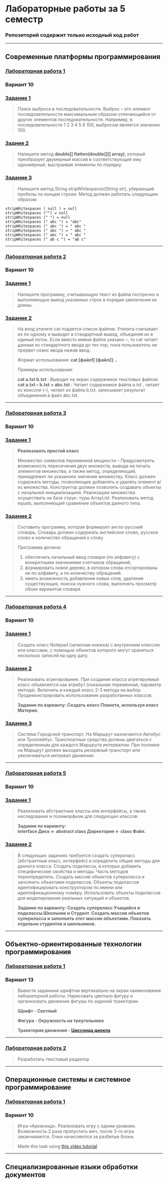 # Лабораторные работы за 5 семестр

### Репозиторий содержит только исходный код работ
***
## Современные платформы программирования
### [Лабораторная работа 1](https://github.com/vangaru/labworks-5-semester/tree/master/MPP/Lab1)
### Вариант 10
### [Задание 1](https://github.com/vangaru/labworks-5-semester/tree/master/MPP/Lab1/Task1)
>Поиск выброса в последовательности. Выброс – это элемент последовательности максимальным
>образом отличающийся от других элементов последовательности. Например, в последовательности
>1 2 3 4 5 6 100, выбросом является значение 100.

### [Задние 2](https://github.com/vangaru/labworks-5-semester/tree/master/MPP/Lab1/Task2)
>Напишите метод **double[] flatten(double[][] array)**, который преобразует двумерный массив
>в соответствующий ему одномерный, выстраивая элементы по порядку.

### [Задание 3](https://github.com/vangaru/labworks-5-semester/tree/master/MPP/Lab1/Task3)
>Напишите метод String stripWhitespaces(String str), убирающий пробелы по концам строки.
>Метод должен работать следующим образом:
    
    stripWhitespaces ( null ) = null  
    stripWhitespaces ("") = null  
    stripWhitespaces (" ") = null   
    stripWhitespaces (" abc ") = "abc"         
    stripWhitespaces (" abc ") = " abc "  
    stripWhitespaces (" abc ") = " abc "   
    stripWhitespaces (" abc ") = " abc "   
    stripWhitespaces (" ab c ") = "ab c"
***
### [Лабораторная работа 2](https://github.com/vangaru/labworks-5-semester/tree/master/MPP/Lab2)
### Вариант 10
### [Задание 1](https://github.com/vangaru/labworks-5-semester/tree/master/MPP/Lab2/Task1)
>Напишите программу, считывающую текст из файла построчно и выполняющую вывод указанных
>строк в порядке увеличения их длины.

### [Задание 2](https://github.com/vangaru/labworks-5-semester/tree/master/MPP/Lab2/Task2)
>На вход утилите cat подается список файлов. Утилита считывает их по одному и выводит в
>стандартный вывод, объединяя их в единый поток. Если вместо имени файла указано –, то cat
>читает данные из стандартного ввода до тех пор, пока пользователь не прервет сеанс ввода
>нажав ввод.
> 
>Формат использования: **cat [файл1] [файл2] ..**
>
>Примеры использования:
>
>**cat a.txt b.txt** : Выводит на экран содержимое текстовых файлов.
>**cat a.txt – b.txt > abc.txt** : Читает содержимое файла a.txt , читает из консоли (–), читает
>из файла b.txt, записывает результат объединения в файл abc.txt.
***
### [Лабораторная работа 3](https://github.com/vangaru/labworks-5-semester/tree/master/MPP/Lab3)
### Вариант 10
### [Задание 1](https://github.com/vangaru/labworks-5-semester/tree/master/MPP/Lab3/Task1)
> **Реализовать простой класс**
>
> Множество символов переменной мощности – Предусмотреть возможность пересечения
> двух множеств, вывода на печать элементов множества, а также метод, определяющий, 
> принадлежит ли указанное значение множеству. Класс должен содержать методы, позволяющие
> добавлять и удалять элемент в/из множества. Конструктор должен позволить создавать объекты 
> с начальной инициализацией. Реализацию множества осуществить на базе струк-
> туры ArrayList. Реализовать метод equals, выполняющий сравнение объектов данного типа.

### [Задание 2](https://github.com/vangaru/labworks-5-semester/tree/master/MPP/Lab3/Task2)
>Составить программу, которая формирует англо-русский словарь. Словарь должен содержать
>английское слово, русское слово и количество обращений к слову
>
>Программа должна:
>1. обеспечить начальный ввод словаря (по алфавиту) с конкретными значениями счетчиков обращений;
>2. формировать новое дерево, в котором слова отсортированы не по алфавиту, а по количеству обращений.
>3. иметь возможность добавления новых слов, удаления существующих, поиска нужного слова, выполнять просмотр обоих вариантов словаря
***
### [Лабораторная работа 4](https://github.com/vangaru/labworks-5-semester/tree/master/MPP/Lab4)
### Вариант 10
### [Задание 1](https://github.com/vangaru/labworks-5-semester/tree/master/MPP/Lab4/Task1)
> Создать класс Notepad (записная книжка) с внутренним классом или классами, с помощью
> объектов которого могут храниться несколько записей на одну дату.

### [Задание 2](https://github.com/vangaru/labworks-5-semester/tree/master/MPP/Lab4/Task2)
> Реализовать агрегирование. При создании класса агрегируемый класс объявляется как атрибут
> (локальная переменная, параметр метода). Включить в каждый класс 2-3 метода на выбор. 
> Продемонстрировать использование разработанных классов.
> 
> **Задание по варианту: Создать класс Планета, используя класс Материк.**

### [Задание 3](https://github.com/vangaru/labworks-5-semester/tree/master/MPP/Lab4/Task3)
> Система Городской транспорт. На Маршрут назначаются Автобус или Троллейбус. Транспортные 
> средства должны двигаться с определенным для каждого Маршрута интервалом.
> При поломке на Маршрут должен выходить резервный транспорт или увеличиваться интервал движения.
***
### [Лабораторная работа 5](https://github.com/vangaru/labworks-5-semester/tree/master/MPP/Lab4)
### Вариант 10
### [Задание 1](https://github.com/vangaru/labworks-5-semester/tree/master/MPP/Lab5/Task1)
> Реализовать абстрактные классы или интерфейсы, а также наследование и полиморфизм для
> следующих классов: 
> 
> **Задание по варианту:**  
> **interface Диск ← abstract class Директория ← class Файл.**

### [Задание 2](https://github.com/vangaru/labworks-5-semester/tree/master/MPP/Lab5/Task2)
> В следующих заданиях требуется создать суперкласс (абстрактный класс, интерфейс) и определить 
> общие методы для данного класса. Создать подклассы, в которых добавить специфические
> свойства и методы. Часть методов переопределить. Создать массив объектов суперкласса и заполнить
> объектами подклассов. Объекты подклассов идентифицировать конструктором по имени или
> идентификационному номеру. Использовать объекты подклассов для моделирования реальных ситуаций и объектов.
> 
> **Задание по варианту: Создать суперкласс Учащийся и подклассы Школьник и Студент. Создать массив объектов
> суперкласса и заполнить этот массив объектами. Показать отдельно студентов и школьников.**
***
## Объектно-ориентированные технологии программирования
### [Лабораторная работа 1](https://github.com/vangaru/labworks-5-semester/tree/master/OOP/Lab1)
### Вариант 13
> Вывести заданным шрифтом вертикально на экран наименование лабораторной работы.
> Нарисовать цветную фигуру и организовать движение фигуры по заднной траектории.
> 
> **Шрифт - Светлый**
> 
> **Фигура - Окружность на треугольнике**
> 
> **Траектория движения - [Циссоида диокла](https://ru.wikipedia.org/wiki/%D0%A6%D0%B8%D1%81%D1%81%D0%BE%D0%B8%D0%B4%D0%B0_%D0%94%D0%B8%D0%BE%D0%BA%D0%BB%D0%B0)**
***
### [Лабораторная работа 2](https://github.com/vangaru/labworks-5-semester/tree/master/OOP/Lab2)
> Разработать текстовый редактор
***
## Операционные системы и системное программирование
### [Лабораторная работа 1](https://github.com/vangaru/labworks-5-semester/tree/master/OS&SP/Lab1)
### Вариант 10
> Игра «Арканоид». Реализовать игру с одним уровнем. Возможность 2 раза пропустить мяч,
> после 3-го игра заканчивается. Очки начисляются за разбитые блоки.
> 
> Made this task using [this video tutorial](https://www.youtube.com/watch?v=fVeLWGsdFn0&list=PLElhtYsGq0haMcAYcCPM-AGglUmKUkO5B)
***
## Специализированные языки обработки документов